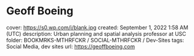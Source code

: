 # Geoff Boeing

cover: https://s0.wp.com/i/blank.jpg
created: September 1, 2022 1:58 AM (UTC)
description: Urban planning and spatial analysis professor at USC
folder: BOOKMRKS-MTHRFCKR / SOCIAL-MTHRFCKR / Dev-Sites
tags: Social Media, dev sites
url: https://geoffboeing.com